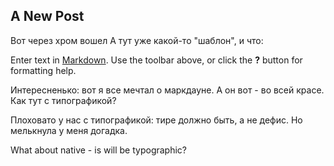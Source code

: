 ## A New Post
Вот через хром вошел
А тут уже какой-то "шаблон", и что:

Enter text in [Markdown](http://daringfireball.net/projects/markdown/). Use the toolbar above, or click the **?** button for formatting help.

Интересненько: вот я все мечтал о маркдауне. А он вот - во всей красе. Как тут с типографикой?

Плоховато у нас с типографикой: тире должно быть, а не дефис. Но мелькнула у меня догадка.

What about native - is will be typographic?
